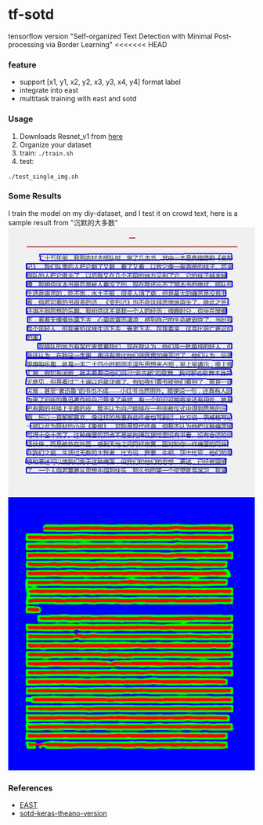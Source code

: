 # tf-sotd
tensorflow version "Self-organized Text Detection with Minimal Post-processing via Border Learning"
<<<<<<< HEAD

### feature
- support [x1, y1, x2, y2, x3, y3, x4, y4] format label
- integrate into east
- multitask training with east and sotd

### Usage

1. Downloads Resnet_v1 from [here](http://download.tensorflow.org/models/resnet_v1_50_2016_08_28.tar.gz)
2. Organize your dataset
3. train:
`./train.sh`
4. test:
```
./test_single_img.sh
```

### Some Results
I train the model on my diy-dataset, and I test it on crowd text, here is a sample result from "沉默的大多数"
![img](samples/333.jpg)
![img](samples/333.png)

### References
- [EAST](https://github.com/argman/EAST)
- [sotd-keras-theano-version](https://gitlab.com/rex-yue-wu/ISI-PPT-Text-Detector)

